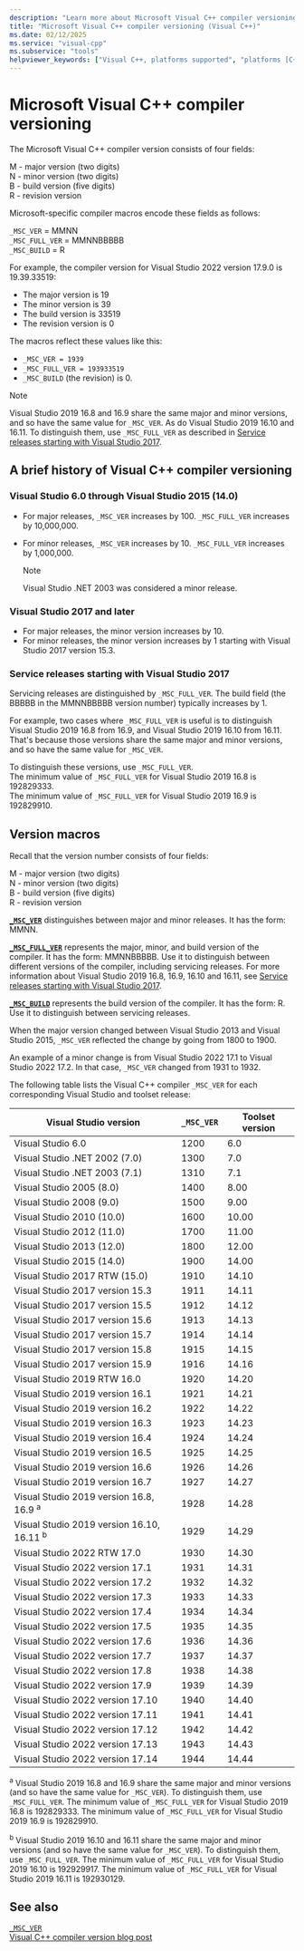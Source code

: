 ```yaml
---
description: "Learn more about Microsoft Visual C++ compiler versioning."
title: "Microsoft Visual C++ compiler versioning (Visual C++)"
ms.date: 02/12/2025
ms.service: "visual-cpp"
ms.subservice: "tools"
helpviewer_keywords: ["Visual C++, platforms supported", "platforms [C++]"]
---
```

# Microsoft Visual C++ compiler versioning

The Microsoft Visual C++ compiler version consists of four fields:

M - major version (two digits)\
N - minor version (two digits)\
B - build version (five digits)\
R - revision version

Microsoft-specific compiler macros encode these fields as follows:

`_MSC_VER` = MMNN\
`_MSC_FULL_VER` = MMNNBBBBB\
`_MSC_BUILD` = R

For example, the compiler version for Visual Studio 2022 version 17.9.0 is 19.39.33519:
- The major version is 19
- The minor version is 39
- The build version is 33519
- The revision version is 0

The macros reflect these values like this:
- `_MSC_VER = 1939`
- `_MSC_FULL_VER = 193933519`
- `_MSC_BUILD` (the revision) is 0.

>[!Note]
>Visual Studio 2019 16.8 and 16.9 share the same major and minor versions, and so have the same value for `_MSC_VER`. As do Visual Studio 2019 16.10 and 16.11. To distinguish them, use `_MSC_FULL_VER` as described in [Service releases starting with Visual Studio 2017](#service-releases-starting-with-visual-studio-2017).

## A brief history of Visual C++ compiler versioning

### Visual Studio 6.0 through Visual Studio 2015 (14.0)

- For major releases, `_MSC_VER` increases by 100. `_MSC_FULL_VER` increases by 10,000,000.
- For minor releases, `_MSC_VER` increases by 10. `_MSC_FULL_VER` increases by 1,000,000.

   >[!Note]
   > Visual Studio .NET 2003 was considered a minor release.

### Visual Studio 2017 and later

- For major releases, the minor version increases by 10.
- For minor releases, the minor version increases by 1 starting with Visual Studio 2017 version 15.3.

### Service releases starting with Visual Studio 2017

Servicing releases are distinguished by `_MSC_FULL_VER`. The build field (the BBBBB in the MMNNBBBBB version number) typically increases by 1.

For example, two cases where `_MSC_FULL_VER` is useful is to distinguish Visual Studio 2019 16.8 from 16.9, and Visual Studio 2019 16.10 from 16.11. That's because those versions share the same major and minor versions, and so have the same value for `_MSC_VER`.

To distinguish these versions, use `_MSC_FULL_VER`.\
The minimum value of `_MSC_FULL_VER` for Visual Studio 2019 16.8 is 192829333.\
The minimum value of `_MSC_FULL_VER` for Visual Studio 2019 16.9 is 192829910.

## Version macros

Recall that the version number consists of four fields:

M - major version (two digits)\
N - minor version (two digits)\
B - build version (five digits)\
R - revision version

**[`_MSC_VER`](../preprocessor/predefined-macros.md)** distinguishes between major and minor releases. It has the form: MMNN.

**[`_MSC_FULL_VER`](../preprocessor/predefined-macros.md)** represents the major, minor, and build version of the compiler. It has the form: MMNNBBBBB. Use it to distinguish between different versions of the compiler, including servicing releases. For more information about Visual Studio 2019 16.8, 16.9, 16.10 and 16.11, see [Service releases starting with Visual Studio 2017](#service-releases-starting-with-visual-studio-2017).

**[`_MSC_BUILD`](../preprocessor/predefined-macros.md)** represents the build version of the compiler. It has the form: R. Use it to distinguish between servicing releases.

When the major version changed between Visual Studio 2013 and Visual Studio 2015, `_MSC_VER` reflected the change by going from 1800 to 1900.

An example of a minor change is from Visual Studio 2022 17.1 to Visual Studio 2022 17.2. In that case, `_MSC_VER` changed from 1931 to 1932.

The following table lists the Visual C++ compiler `_MSC_VER` for each corresponding Visual Studio and toolset release:

| Visual Studio version | `_MSC_VER` | Toolset version |
|--|--|--|
| Visual Studio 6.0 | 1200 | 6.0 |
| Visual Studio .NET 2002 (7.0) | 1300 | 7.0 |
| Visual Studio .NET 2003 (7.1) | 1310 | 7.1 |
| Visual Studio 2005 (8.0) | 1400 | 8.00 |
| Visual Studio 2008 (9.0) | 1500 | 9.00 |
| Visual Studio 2010 (10.0) | 1600 | 10.00 |
| Visual Studio 2012 (11.0) | 1700 | 11.00 |
| Visual Studio 2013 (12.0) | 1800 | 12.00 |
| Visual Studio 2015 (14.0) | 1900 | 14.00 |
| Visual Studio 2017 RTW (15.0) | 1910 | 14.10 |
| Visual Studio 2017 version 15.3 | 1911 | 14.11 |
| Visual Studio 2017 version 15.5 | 1912 | 14.12 |
| Visual Studio 2017 version 15.6 | 1913 | 14.13 |
| Visual Studio 2017 version 15.7 | 1914 | 14.14 |
| Visual Studio 2017 version 15.8 | 1915 | 14.15 |
| Visual Studio 2017 version 15.9 | 1916 | 14.16 |
| Visual Studio 2019 RTW 16.0 | 1920 | 14.20 |
| Visual Studio 2019 version 16.1 | 1921 | 14.21 |
| Visual Studio 2019 version 16.2 | 1922 | 14.22 |
| Visual Studio 2019 version 16.3 | 1923 | 14.23 |
| Visual Studio 2019 version 16.4 | 1924 | 14.24 |
| Visual Studio 2019 version 16.5 | 1925 | 14.25 |
| Visual Studio 2019 version 16.6 | 1926 | 14.26 |
| Visual Studio 2019 version 16.7 | 1927 | 14.27 |
| Visual Studio 2019 version 16.8, 16.9 <sup>a</sup> | 1928 | 14.28 |
| Visual Studio 2019 version 16.10, 16.11 <sup>b</sup> | 1929 | 14.29 |
| Visual Studio 2022 RTW 17.0 | 1930 | 14.30 |
| Visual Studio 2022 version 17.1 | 1931 | 14.31 |
| Visual Studio 2022 version 17.2 | 1932 | 14.32 |
| Visual Studio 2022 version 17.3 | 1933 | 14.33 |
| Visual Studio 2022 version 17.4 | 1934 | 14.34 |
| Visual Studio 2022 version 17.5 | 1935 | 14.35 |
| Visual Studio 2022 version 17.6 | 1936 | 14.36 |
| Visual Studio 2022 version 17.7 | 1937 | 14.37 |
| Visual Studio 2022 version 17.8 | 1938 | 14.38 |
| Visual Studio 2022 version 17.9 | 1939 | 14.39 |
| Visual Studio 2022 version 17.10 | 1940 | 14.40 |
| Visual Studio 2022 version 17.11 | 1941 | 14.41 |
| Visual Studio 2022 version 17.12 | 1942 | 14.42 |
| Visual Studio 2022 version 17.13 | 1943 | 14.43 |
| Visual Studio 2022 version 17.14 | 1944 | 14.44 |

<sup>a</sup> Visual Studio 2019 16.8 and 16.9 share the same major and minor versions (and so have the same value for `_MSC_VER`). To distinguish them, use `_MSC_FULL_VER`. The minimum value of `_MSC_FULL_VER` for Visual Studio 2019 16.8 is 192829333. The minimum value of `_MSC_FULL_VER` for Visual Studio 2019 16.9 is 192829910.

<sup>b</sup> Visual Studio 2019 16.10 and 16.11 share the same major and minor versions (and so have the same value for `_MSC_VER`). To distinguish them, use `_MSC_FULL_VER`. The minimum value of `_MSC_FULL_VER` for Visual Studio 2019 16.10 is 192929917. The minimum value of `_MSC_FULL_VER` for Visual Studio 2019 16.11 is 192930129.

## See also

[`_MSC_VER`](../preprocessor/predefined-macros.md)\
[Visual C++ compiler version blog post](https://devblogs.microsoft.com/cppblog/visual-c-compiler-version/)
